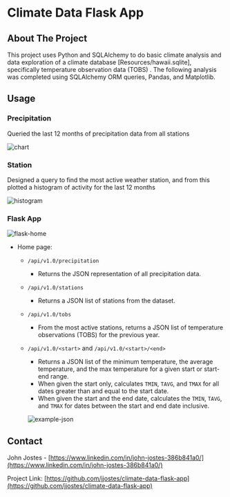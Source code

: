 # Climate Data Flask App

<!-- ABOUT THE PROJECT -->
## About The Project

This project uses Python and SQLAlchemy to do basic climate analysis and data exploration of a climate database [Resources/hawaii.sqlite], specifically temperature observation data (TOBS) . The following analysis was completed using SQLAlchemy ORM queries, Pandas, and Matplotlib.

## Usage

### Precipitation

Queried the last 12 months of precipitation data from all stations

![chart]

### Station

Designed a query to find the most active weather station, and from this plotted a histogram of activity for the last 12 months

![histogram] 

### Flask App

![flask-home]

* Home page:

    * `/api/v1.0/precipitation`
        * Returns the JSON representation of all precipitation data.

    * `/api/v1.0/stations`
        * Returns a JSON list of stations from the dataset.

    * `/api/v1.0/tobs` 
        * From the most active stations, returns a JSON list of temperature observations (TOBS) for the previous year.

    * `/api/v1.0/<start>` and `/api/v1.0/<start>/<end>`
        * Returns a JSON list of the minimum temperature, the average temperature, and the max temperature for a given start or start-end range.
        * When given the start only, calculates `TMIN`, `TAVG`, and `TMAX` for all dates greater than and equal to the start date.
        * When given the start and the end date, calculates the `TMIN`, `TAVG`, and `TMAX` for dates between the start and end date inclusive.

        ![example-json]


<!-- CONTACT -->
## Contact

John Jostes - [https://www.linkedin.com/in/john-jostes-386b841a0/](https://www.linkedin.com/in/john-jostes-386b841a0/)

Project Link: [https://github.com/jjostes/climate-data-flask-app](https://github.com/jjostes/climate-data-flask-app)

<!-- MARKDOWN LINKS & IMAGES -->
[chart]: (https://github.com/jjostes/climate-data-flask-app/tree/master/Figures/Precipitation.png)
[histogram]: (https://github.com/jjostes/climate-data-flask-app/tree/master/Figures/histogram.png)
[flask-home]: (https://github.com/jjostes/climate-data-flask-app/tree/master/Figures/flask-app-home.png)
[example-json]: (https://github.com/jjostes/climate-data-flask-app/tree/master/Figures/query-example.png)

